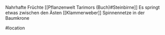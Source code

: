 Nahrhafte Früchte [[Pflanzenwelt Tarimors (Buch)#Steinbirne]]
Es springt etwas zwischen den Ästen [[Klammerweber]]
Spinnennetze in der Baumkrone

#location
